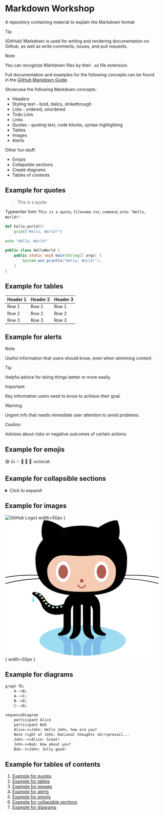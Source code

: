 # Markdown Workshop

A repository containing material to explain the Markdown format

> [!TIP]
> (GitHub) Markdown is used for writing and rendering documentation on Github, as well as write comments, issues, and pull requests.

> [!NOTE]
> You can recognize Markdown files by their `.md` file extension.

Full documentation and examples for the following concepts can be found in the [GitHub Markdown Guide](https://docs.github.com/en/get-started/writing-on-github/getting-started-with-writing-and-formatting-on-github/basic-writing-and-formatting-syntax).

Showcase the following Markdown concepts:
- Headers
- Styling text - bold, italics, strikethrough
- Lists - ordered, unordered
- Todo Lists
- Links
- Quotes - quoting text, code blocks, syntax highlighting
- Tables
- Images
- Alerts

Other fun stuff:
- Emojis
- Collapsible sections
- Create diagrams
- Tables of contents


## Example for quotes

> This is a quote

Typewriter font: `This is a quote`, `filename.txt`, `command`, `echo "Hello, World!"`

```python
def hello_world():
    print("Hello, World!")
```

```bash
echo "Hello, World!"
```

```java
public class HelloWorld {
    public static void main(String[] args) {
        System.out.println("Hello, World!");
    }
}
```

## Example for tables

| Header 1 | Header 2 | Header 3 |
|----------|----------|----------|
| Row 1    | Row 1    | Row 1    |
| Row 2    | Row 2    | Row 2    |
| Row 3    | Row 3    | Row 3    |

## Example for alerts

> [!NOTE]
> Useful information that users should know, even when skimming content.

> [!TIP]
> Helpful advice for doing things better or more easily.

> [!IMPORTANT]
> Key information users need to know to achieve their goal.

> [!WARNING]
> Urgent info that needs immediate user attention to avoid problems.

> [!CAUTION]
> Advises about risks or negative outcomes of certain actions.

## Example for emojis

:smile: :+1: :sparkles: :tada: :rocket: :metal: :octocat:

## Example for collapsible sections

<details>
<summary>Click to expand!</summary>
This is hidden content that can be shown when the user clicks on the title.
</details>

## Example for images

![GitHub Logo](https://github.githubassets.com/images/modules/logos_page/GitHub-Mark.png){ width=50px }
![Octocat](./images/github-octocat.png){ width=50px }

## Example for diagrams

```mermaid
graph TD;
    A-->B;
    A-->C;
    B-->D;
    C-->D;
```

```mermaid
sequenceDiagram
    participant Alice
    participant Bob
    Alice->>John: Hello John, how are you?
    Note right of John: Rational thoughts <br/>prevail...
    John-->>Alice: Great!
    John->>Bob: How about you?
    Bob-->>John: Jolly good!
```

## Example for tables of contents

1. [Example for quotes](#example-for-quotes)
2. [Example for tables](#example-for-tables)
3. [Example for images](#example-for-images)
4. [Example for alerts](#example-for-alerts)
5. [Example for emojis](#example-for-emojis)
6. [Example for collapsible sections](#example-for-collapsible-sections)
7. [Example for diagrams](#example-for-diagrams)
